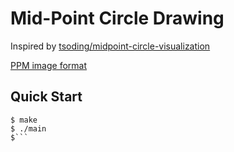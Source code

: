 # Mid-Point Circle Drawing

Inspired by [tsoding/midpoint-circle-visualization](https://github.com/tsoding/midpoint-circle-visualization)

[PPM image format](https://en.wikipedia.org/wiki/Netpbm)

## Quick Start

```console
$ make
$ ./main
$```


